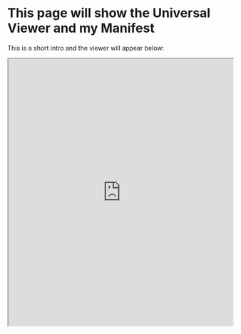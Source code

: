 # This page will show the Universal Viewer and my Manifest

This is a short intro and the viewer will appear below:

<iframe width="100%" height="600" src="https://projectmirador.org/embed/?iiif-content=https://msrtx.github.io/BD_Nakht_a/manifests/BD_Nakht_a.json"></iframe>
